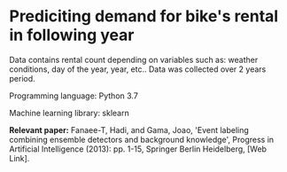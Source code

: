 # Prediciting demand for bike's rental in following year

Data contains rental count depending on variables such as: weather conditions, day of the year, year, etc..
Data was collected over 2 years period.

Programming language: Python 3.7

Machine learning library: sklearn

**Relevant paper:**
Fanaee-T, Hadi, and Gama, Joao, 'Event labeling combining ensemble detectors and background knowledge', Progress in Artificial Intelligence (2013): pp. 1-15, Springer Berlin Heidelberg, [Web Link].

